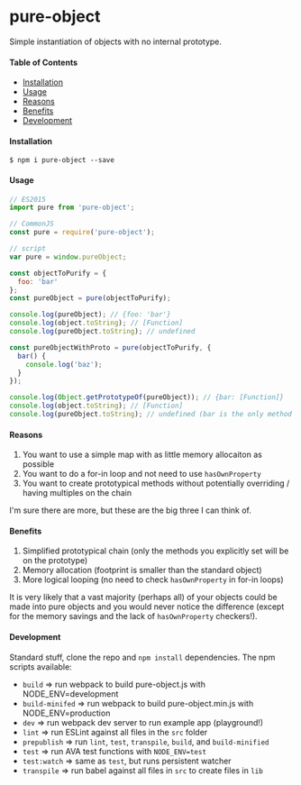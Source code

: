 # pure-object

Simple instantiation of objects with no internal prototype.

#### Table of Contents
* [Installation](#installation)
* [Usage](#usage)
* [Reasons](#reasons)
* [Benefits](#benefits)
* [Development](#development)

#### Installation

```
$ npm i pure-object --save
```

#### Usage

```javascript
// ES2015
import pure from 'pure-object';

// CommonJS
const pure = require('pure-object');

// script
var pure = window.pureObject;

const objectToPurify = {
  foo: 'bar'
};
const pureObject = pure(objectToPurify);

console.log(pureObject); // {foo: 'bar'}
console.log(object.toString); // [Function]
console.log(pureObject.toString); // undefined

const pureObjectWithProto = pure(objectToPurify, {
  bar() {
    console.log('baz');
  }
});

console.log(Object.getPrototypeOf(pureObject)); // {bar: [Function]}
console.log(object.toString); // [Function]
console.log(pureObject.toString); // undefined (bar is the only method on the prototype)
```

#### Reasons

1. You want to use a simple map with as little memory allocaiton as possible
2. You want to do a for-in loop and not need to use `hasOwnProperty`
3. You want to create prototypical methods without potentially overriding / having multiples on the chain

I'm sure there are more, but these are the big three I can think of.

#### Benefits

1. Simplified prototypical chain (only the methods you explicitly set will be on the prototype)
2. Memory allocation (footprint is smaller than the standard object)
3. More logical looping (no need to check `hasOwnProperty` in for-in loops)

It is very likely that a vast majority (perhaps all) of your objects could be made into pure objects and you would never notice the difference (except for the memory savings and the lack of `hasOwnProperty` checkers!).

#### Development

Standard stuff, clone the repo and `npm install` dependencies. The npm scripts available:
* `build` => run webpack to build pure-object.js with NODE_ENV=development
* `build-minifed` => run webpack to build pure-object.min.js with NODE_ENV=production
* `dev` => run webpack dev server to run example app (playground!)
* `lint` => run ESLint against all files in the `src` folder
* `prepublish` => run `lint`, `test`, `transpile`, `build`, and `build-minified`
* `test` => run AVA test functions with `NODE_ENV=test`
* `test:watch` => same as `test`, but runs persistent watcher
* `transpile` => run babel against all files in `src` to create files in `lib`
